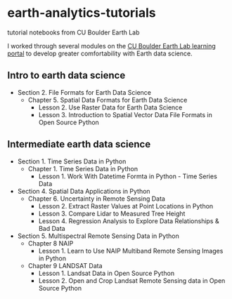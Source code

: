 # earth-analytics-tutorials
tutorial notebooks from CU Boulder Earth Lab

I worked through several modules on the [CU Boulder Earth Lab learning portal](https://www.earthdatascience.org/) to develop greater comfortability with Earth data science. 

## Intro to earth data science 
* Section 2. File Formats for Earth Data Science
  * Chapter 5. Spatial Data Formats for Earth Data Science
    * Lesson 2. Use Raster Data for Earth Data Science
    * Lesson 3. Introduction to Spatial Vector Data File Formats in Open Source Python

## Intermediate earth data science 
* Section 1. Time Series Data in Python 
  * Chapter 1. Time Series Data in Python
    * Lesson 1. Work With Datetime Formta in Python - Time Series Data
* Section 4. Spatial Data Applications in Python
  * Chapter 6. Uncertainty in Remote Sensing Data
    * Lesson 2. Extract Raster Values at Point Locations in Python
    * Lesson 3. Compare Lidar to Measured Tree Height
    * Lesson 4. Regression Analysis to Explore Data Relationships & Bad Data
* Section 5. Multispectral Remote Sensing Data in Python
  * Chapter 8 NAIP
    * Lesson 1. Learn to Use NAIP Multiband Remote Sensing Images in Python
  * Chapter 9 LANDSAT Data
    * Lesson 1. Landsat Data in Open Source Python
    * Lesson 2. Open and Crop Landsat Remote Sensing data in Open Source Python 

